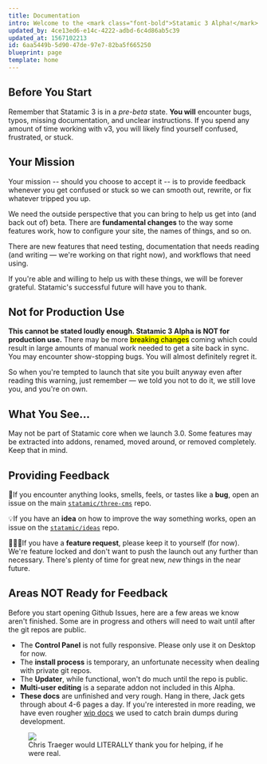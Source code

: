 ```yaml
---
title: Documentation
intro: Welcome to the <mark class="font-bold">Statamic 3 Alpha!</mark> If you're reading this, you've been chosen to be 1 of 100 developers whose feedback will be extremely valuable in helping us smooth out the kinks, inconsistencies, and bugs before we launch into the open beta. Thank you for being willing to help!
updated_by: 4ce13ed6-e14c-4222-adbd-6c4d86ab5c39
updated_at: 1567102213
id: 6aa5449b-5d90-47de-97e7-82ba5f665250
blueprint: page
template: home
---
```

## Before You Start

Remember that Statamic 3 is in a _pre-beta_ state. **You will** encounter bugs, typos, missing documentation, and unclear instructions. If you spend any amount of time working with v3, you will likely find yourself confused, frustrated, or stuck.

## Your Mission

Your mission -- should you choose to accept it -- is to provide feedback whenever you get confused or stuck so we can smooth out, rewrite, or fix whatever tripped you up.

We need the outside perspective that you can bring to help us get into (and back out of) beta. There are **fundamental changes** to the way some features work, how to configure your site, the names of things, and so on.

There are new features that need testing, documentation that needs reading (and writing &mdash; we're working on that right now), and workflows that need using.

If you're able and willing to help us with these things, we will be forever grateful. Statamic's successful future will have you to thank.

## Not for Production Use

**This cannot be stated loudly enough. Statamic 3 Alpha is NOT for production use.** There may be more <mark>breaking changes</mark> coming which could result in large amounts of manual work needed to get a site back in sync. You may encounter show-stopping bugs. You will almost definitely regret it.

So when you're tempted to launch that site you built anyway even after reading this warning, just remember &mdash; we told you not to do it, we still love you, and you're on own.

## What You See...

May not be part of Statamic core when we launch 3.0. Some features may be extracted into addons, renamed, moved around, or removed completely. Keep that in mind.

## Providing Feedback

🐛If you encounter anything looks, smells, feels, or tastes like a **bug**, open an issue on the main [`statamic/three-cms`](https://github.com/statamic/three-cms) repo.

💡If you have an **idea** on how to improve the way something works, open an issue on the [`statamic/ideas`](https://github.com/statamic/ideas) repo.

🙋🏼‍♀️If you have a **feature request**, please keep it to yourself (for now). We're feature locked and don't want to push the launch out any further than necessary. There's plenty of time for great new, _new_ things in the near future.

## Areas NOT Ready for Feedback

Before you start opening Github Issues, here are a few areas we know aren't finished. Some are in progress and others will need to wait until after the git repos are public.

- The **Control Panel** is not fully responsive. Please only use it on Desktop for now.
- The **install process** is temporary, an unfortunate necessity when dealing with private git repos.
- The **Updater**, while functional, won't do much until the repo is public.
- **Multi-user editing** is a separate addon not included in this Alpha.
- **These docs** are unfinished and very rough. Hang in there, Jack gets through about 4-6 pages a day. If you're interested in more reading, we have even rougher [wip docs](https://statamic3-docs.netlify.com) we used to catch brain dumps during development.

<figure>
    <img src="/img/participant.jpg">
    <figcaption>Chris Traeger would LITERALLY thank you for helping, if he were real.</figcaption>
</figure>